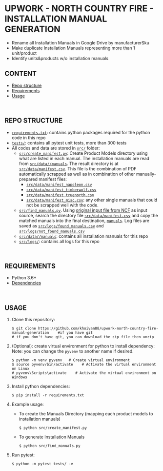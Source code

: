 # UPWORK - NORTH COUNTRY FIRE - INSTALLATION MANUAL GENERATION

- Rename all Installation Manuals in Google Drive by manufacturerSku
- Make duplicate Installation Manuals representing more than 1 unit/product
- Identify units&products w/o installation manuals

## CONTENT

- [Repo structure](#repo-structure)
- [Requirements](#requirements)
- [Usage](#usage)

<br/>

## REPO STRUCTURE

- [`requirements.txt`](requirements.txt): contains python packages required for the python code in this repo
- [`tests/`](tests/): contains all pytest unit tests, more than 300 tests
- All codes and data are stored in [`src/`](/src/) folder:
  - [`src/create_manifest.py`](src/create_manifest.py): Create Product Models directory using what are listed in each manual. The installation manuals are read from [`src/data//manuals`](src/data/manuals). The result directory is at [`src/data/manifest.csv`](src/data/manifest.csv). This file is the combination of PDF automatically scrapped as well as in combination of other manually-prepared manifest files:
    - [`src/data/manifest_napoleon.csv`](src/data/manifest_napoleon.csv)
    - [`src/data/manifest_timberwolf.csv`](src/data/manifest_timberwolf.csv)
    - [`src/data/manifest_truenorth.csv`](src/data/manifest_truenorth.csv)
    - [`src/data/manifest_misc.csv`](src/data/manifest_misc.csv): any other single manuals that could not be scrapped well with the code.
  - [`src/find_manuals.py`](/src/find_manuals.py).  Using [original input file from NCF](src/data/manualNames.csv) as input source, search the directory file [`src/data/manifest.csv`](src/data/manifest.csv) and copy the matched manuals into the final destination, [`manuals`](manuals). Log files are saved as [`src/logs/found_manuals.csv`](src/logs/found_manuals.csv) and [`src/logs/not_found_manuals.csv`](src/logs/not_found_manuals.csv)
  - [`src/data//manuals`](src/data/manuals): contains all installation manuals for this repo
  - [`src/logs/`](src/logs): contains all logs for this repo

<br/>

## REQUIREMENTS

- Python 3.6+
- [Dependencies](requirements.txt)

<br/>

## USAGE

1. Clone this repository:

   ```console
   $ git clone https://github.com/khoivan88/upwork-north-country-fire-manual-generation    #if you have git
   # if you don't have git, you can download the zip file then unzip
   ```

2. (Optional): create virtual environment for python to install dependency:
   Note: you can change the `pyvenv` to another name if desired.

   ```console
   $ python -m venv pyvenv   # Create virtual environment
   $ source pyvenv/bin/activate    # Activate the virtual environment on Linux
   # pyvenv\Scripts\activate    # Activate the virtual environment on Windows
   ```

3. Install python dependencies:

   ```console
   $ pip install -r requirements.txt
   ```

4. Example usage:

    - To create the Manuals Directory (mapping each product models to installation manuals)

      ```console
      $ python src/create_manifest.py
      ```

    - To generate Installation Manuals

      ```console
      $ python src/find_manuals.py
      ```


5. Run pytest:

   ```console
   $ python -m pytest tests/ -v
   ```

<br/>